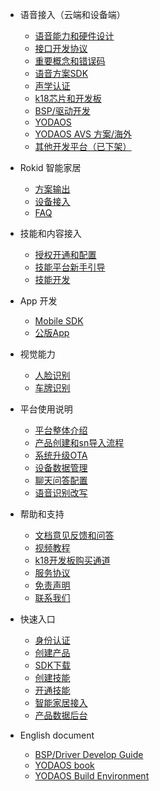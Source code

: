 * 语音接入（云端和设备端）
  * [语音能力和硬件设计](https://developer.rokid.com/docs/2-RokidDocument/2-EnableVoice/rokid-hardware-design-guide.html)
  * [接口开发协议](https://developer.rokid.com/docs/3-ApiReference/openvoice-api.html)
  * [重要概念和错误码](https://developer.rokid.com/docs/5-enableVoice/rokid-vsvy-sdk-docs/important-concept.html)
  * [语音方案SDK](https://developer.rokid.com/docs/5-enableVoice/rokid-vsvy-sdk-docs/introduction.html)
  * [声学认证](https://developer-forum.rokid.com/t/topic/2837)
  * [k18芯片和开发板](https://developer.rokid.com/docs/rokidos-linux-docs/Dev_3.31/13_ROKID_AI_Dev_Board_HW_UserGuide_v3.31.html)
  * [BSP/驱动开发](https://developer.rokid.com/docs/7-bspguide/gai_shu/mu_de.html)
  * [YODAOS](https://developer.rokid.com/docs/5-enableVoice/rokid-vsvy-sdk-docs/yodaosSystem/system-service.html) 
  * [YODAOS AVS 方案/海外](https://developer.rokid.com/docs/5-enableVoice/rokid-vsvy-sdk-docs/yodaosSystem/yodaosavs/1方案简介.html)
  * [其他开发平台（已下架）](https://developer.rokid.com/docs/rokidos-linux-docs/README.html)

* Rokid 智能家居
  * [方案输出](https://developer.rokid.com/docs/smarthome/)
  * [设备接入](https://developer.rokid.com/docs/rokid-homebase-docs/)	
  * [FAQ](https://developer.rokid.com/docs/rokid-homebase-docs/faq.html)
  
* 技能和内容接入
  * [授权开通和配置](https://developer.rokid.com/docs/5-enableVoice/rokid-vsvy-sdk-docs/rookie-guide/skillstore.html)
  * [技能平台新手引导](https://developer.rokid.com/docs/2-RokidDocument/1-SkillsKit/platform-introduction.html)
  * [技能开发](https://developer.rokid.com/docs/2-RokidDocument/1-SkillsKit/important-concept/cloud-app-development-protocol_cn.html) 

* App 开发
    *  [Mobile SDK](https://developer.rokid.com/docs/5-enableVoice/rokid-vsvy-sdk-docs/mobliesdk/SDK.html)
    *  [公版App](https://developer.rokid.com/docs/8-app/alliance/web/gongban.html)
    
* 视觉能力
  - [人脸识别](https://developer.rokid.com/docs/glass/Rokid人脸识别SDK1.2.0.15.html)
  - [车牌识别](https://developer.rokid.com/docs/glass/Rokid车牌识别SDK1.0.0.html)
    
* 平台使用说明
  * [平台整体介绍](https://developer.rokid.com/docs/) 
  * [产品创建和sn导入流程](https://developer.rokid.com/docs/5-enableVoice/rokid-vsvy-sdk-docs/rookie-guide/rookie-guide-end.html)
  * [系统升级OTA](https://developer.rokid.com/docs/5-enableVoice/rokid-vsvy-sdk-docs/rookie-guide/ota.html) 
  * [设备数据管理](https://developer.rokid.com/docs/5-enableVoice/rokid-vsvy-sdk-docs/rookie-guide/data.html)
  * [聊天问答配置](https://developer.rokid.com/docs/5-enableVoice/rokid-vsvy-sdk-docs/rookie-guide/chat.html)
  * [语音识别改写](https://developer.rokid.com/docs/5-enableVoice/rokid-vsvy-sdk-docs/rookie-guide/query.html)
  
* 帮助和支持
  * [文档意见反馈和问答](https://developer-forum.rokid.com/c/53-category)
  * [视频教程](https://developer.rokid.com/docs/9-video/summary.html)
  * [k18开发板购买通道](https://detail.youzan.com/show/goods?alias=2g1gpqlb5vr8c&)    
  * [服务协议](https://developer.rokid.com/docs/4-TermsAndAgreements/community-service-agreement.html)
  * [免责声明](https://developer.rokid.com/docs/4-TermsAndAgreements/community-disclaimer.html)
  * [联系我们](https://developer.rokid.com/docs/contact-us.html) 
  
  
* 快速入口 
  * [身份认证](https://account.rokid.com/#/setting/auth)
  * [创建产品](https://developer.rokid.com/voice/#/product/create/access-new-prd)
  * [SDK下载](https://developer.rokid.com/voice/#/product/create/list) 
  * [创建技能](https://developer.rokid.com/skill/skill.html#/)
  * [开通技能](https://developer.rokid.com/voice/#/product/create/list)
  * [智能家居接入](https://developer.rokid.com/#/portal)
  * [产品数据后台](https://developer.rokid.com/dataservice/#/device-stats/active-acc)
  
* English document 
  * [BSP/Driver Develop Guide](https://developer.rokid.com/docs/10-bspguide-eng/)
  * [YODAOS book](https://yodaos-project.github.io/yoda-book/en-us/)
  * [YODAOS Build Environment](https://developer.rokid.com/docs/5-enableVoice/rokid-vsvy-sdk-docs/yodaosSystem/general/YodaOS_Build_Environment.html)

